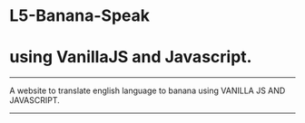# L5-Banana-Speak
#  using VanillaJS and Javascript.
--- 

 A website to translate english language to banana using VANILLA JS AND JAVASCRIPT.

 ---


